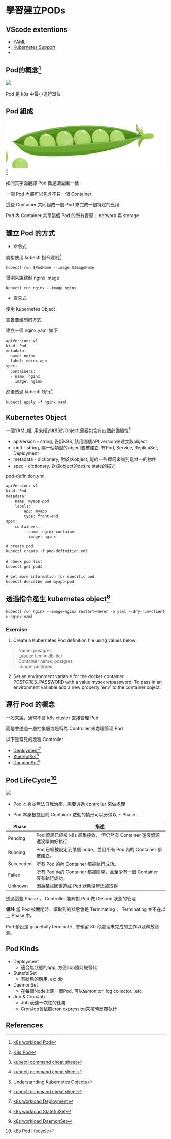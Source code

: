 # 學習建立PODs

## VScode extentions
- [YAML](https://marketplace.visualstudio.com/items?itemName=redhat.vscode-yaml)
- [Kubernetes Support](https://marketplace.visualstudio.com/items?itemName=ipedrazas.kubernetes-snippets)
- 
## Pod的概念[^2]

![](https://i.imgur.com/CUs7Se9.png)

Pod 是 k8s 中最小運行單位

## Pod 組成

![](https://raw.githubusercontent.com/QueenieCplusplus/K8s_Pod/master/Pod.png)[^6]

如同其字面翻譯 Pod 像是豌豆匣一樣

一個 Pod 內部可以包含不只一個 Container

這些 Container 共同組成一個 Pod 來完成一個特定的應用

Pod 內 Container 共享這個 Pod 的所有資源： network 與 storage

## 建立 Pod 的方式

* 命令式

直接使用 kubectl 指令建制[^8]

```shell=
kubectl run $PodName --image $ImageName
```

舉例來說建制 nginx image

```shell=
kubectl run nginx --image nginx
```

* 宣告式

使用 Kubernetes Object 

宣告要建制的方式

建立一個 nginx.yaml 如下

```yaml=
apiVersion: v1
kind: Pod
metadata:
  name: nginx
  label: nginx-app
spec:
  containers:
  - name: nginx
    image: nginx
```

然後透過 kubectl 執行[^8]

```shell=
kubectl apply -f nginx.yaml
```
## Kubernetes Object
一個YAML檔, 用來描述K8S的Object,需要包含有四個必備屬性[^1]
- apiVersion - string, 告訴K8S, 該用哪個API version來建立該object
- kind - string, 哪一個類型的object要被建立, 有Pod, Service, ReplicaSet, Deployment
- metadata - dictionary, 對於該object, 能給一些標籤來識別這唯一的物件
- spec - dictionary, 對該object的desire state的描述

pod-definition.yml
```yaml=
apiVersion: v1
kind: Pod
metadata:
    name: myapp-pod
    labels:
        app: myapp
        type: front-end
spec:
    containers:
        - name: nginx-container
          image: nginx
```
```bash=
# create pod
kubectl create -f pod-definition.yml

# check pod list
kubectl get pods

# get more information for specific pod
kubectl describe pod myapp-pod
```

## 透過指令產生 kubernetes object[^8]

```shell=
kubectl run nginx --image=nginx restart=Never -o yaml --dry-run=client > nginx.yaml
```
### Exercise
1. Create a Kubernetes Pod definition file using values below: 
>Name: postgres  
Labels: tier => db-tier  
Container name: postgres  
Image: postgres  

2.  Set an environment variable for the docker container. POSTGRES_PASSWORD with a value mysecretpassword.
To pass in an environment variable add a new property 'env' to the container object.

## 運行 Pod 的概念

一般來說，通常不會 k8s cluster 直接管理 Pod

而是會透過一層抽象層或是稱為 Controller 來處理管理 Pod 

以下是常見的幾種 Controller

* [Deployment](https://kubernetes.io/docs/concepts/workloads/controllers/deployment/)[^3]
* [StatefulSet](https://kubernetes.io/docs/concepts/workloads/controllers/statefulset/)[^4]
* [DaemonSet](https://kubernetes.io/docs/concepts/workloads/controllers/daemonset/)[^5]

## Pod LifeCycle[^7]

![](https://i.imgur.com/OZIuD8U.png)

* Pod 本身並無法自我治癒，需要透過 controller 來做處理

* Pod 本身根據目前 Container 啟動的情形可以分做以下 Phase


| Phase     | 描述                                                                    |
| --------- | ----------------------------------------------------------------------- |
| Pending   | Pod 資訊已經被 k8s 叢集接收， 但仍然有 Container 還沒資源還沒準備好執行 |
| Running   | Pod 已經被設定到某個 node，並且所有 Pod 內的 Container 都被建立。       |
| Succeeded | 所有 Pod 的內 Container 都被執行成功。                                  |
| Failed    | 所有 Pod 內的 Container 都被關閉，且至少有一個 Container 沒有執行成功。 |
| Unknown   | 因為某些因素造成 Pod 狀態沒辦法被取得                                   |

透過這些 Phase ， Controller 能夠對 Pod 做 Desired 狀態的管理

**備註** 當 Pod 被關閉時，讀取到的狀態會是 Terminating ， Terminating 並不在以上 Phase 中。

Pod 預設是 gracefully terminate , 會預留 30 秒處理未完成的工作以及釋放資源。

## Pod Kinds
- Deployment
  - 適合無狀態的app, 方便app隨時被替代
- StatefulSet
  - 有狀態的應用, ex: db
- DaemonSet
  - 在每個Node上跑一個Pod, 可以做monitor, log collector...etc
- Job & CronJob
  - Job 表達一次性的任務
  - CronJob會依照cron expression來按時反覆執行

## References
[^1]: [Understanding Kubernetes Objects](https://kubernetes.io/docs/concepts/overview/working-with-objects/kubernetes-objects/#required-fields) 

[^2]: [k8s workload Pod](https://kubernetes.io/docs/concepts/workloads/pods/)

[^3]: [k8s workload Deployment](https://kubernetes.io/docs/concepts/workloads/controllers/deployment/)

[^4]: [k8s workload StatefulSet](https://kubernetes.io/docs/concepts/workloads/controllers/statefulset/)

[^5]: [k8s workload DaemonSet](https://kubernetes.io/docs/concepts/workloads/controllers/daemonset/)

[^6]: [K8s Pod](https://raw.githubusercontent.com/QueenieCplusplus/K8s_Pod/master/Pod.png)

[^7]: [k8s Pod lifecycle](https://kubernetes.io/docs/concepts/workloads/pods/pod-lifecycle/)

[^8]: [kubectl command cheat sheet](https://kubernetes.io/docs/reference/kubectl/cheatsheet/)